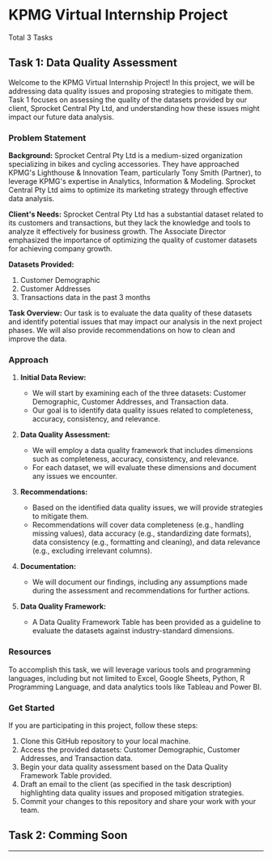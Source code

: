 # KPMG Virtual Internship Project
Total 3 Tasks
## Task 1: Data Quality Assessment

Welcome to the KPMG Virtual Internship Project! In this project, we will be addressing data quality issues and proposing strategies to mitigate them. Task 1 focuses on assessing the quality of the datasets provided by our client, Sprocket Central Pty Ltd, and understanding how these issues might impact our future data analysis.

### Problem Statement

**Background:**
Sprocket Central Pty Ltd is a medium-sized organization specializing in bikes and cycling accessories. They have approached KPMG's Lighthouse & Innovation Team, particularly Tony Smith (Partner), to leverage KPMG's expertise in Analytics, Information & Modeling. Sprocket Central Pty Ltd aims to optimize its marketing strategy through effective data analysis.

**Client's Needs:**
Sprocket Central Pty Ltd has a substantial dataset related to its customers and transactions, but they lack the knowledge and tools to analyze it effectively for business growth. The Associate Director emphasized the importance of optimizing the quality of customer datasets for achieving company growth.

**Datasets Provided:**
1. Customer Demographic
2. Customer Addresses
3. Transactions data in the past 3 months

**Task Overview:**
Our task is to evaluate the data quality of these datasets and identify potential issues that may impact our analysis in the next project phases. We will also provide recommendations on how to clean and improve the data.

### Approach

1. **Initial Data Review:**
   - We will start by examining each of the three datasets: Customer Demographic, Customer Addresses, and Transaction data.
   - Our goal is to identify data quality issues related to completeness, accuracy, consistency, and relevance.

2. **Data Quality Assessment:**
   - We will employ a data quality framework that includes dimensions such as completeness, accuracy, consistency, and relevance.
   - For each dataset, we will evaluate these dimensions and document any issues we encounter.

3. **Recommendations:**
   - Based on the identified data quality issues, we will provide strategies to mitigate them.
   - Recommendations will cover data completeness (e.g., handling missing values), data accuracy (e.g., standardizing date formats), data consistency (e.g., formatting and cleaning), and data relevance (e.g., excluding irrelevant columns).

4. **Documentation:**
   - We will document our findings, including any assumptions made during the assessment and recommendations for further actions.
   
5. **Data Quality Framework:**
   - A Data Quality Framework Table has been provided as a guideline to evaluate the datasets against industry-standard dimensions.

### Resources

To accomplish this task, we will leverage various tools and programming languages, including but not limited to Excel, Google Sheets, Python, R Programming Language, and data analytics tools like Tableau and Power BI.

### Get Started

If you are participating in this project, follow these steps:

1. Clone this GitHub repository to your local machine.
2. Access the provided datasets: Customer Demographic, Customer Addresses, and Transaction data.
3. Begin your data quality assessment based on the Data Quality Framework Table provided.
4. Draft an email to the client (as specified in the task description) highlighting data quality issues and proposed mitigation strategies.
5. Commit your changes to this repository and share your work with your team.

## Task 2: Comming Soon

----


